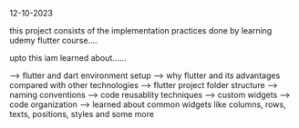 12-10-2023

this project consists of the implementation practices done by learning udemy flutter course....

upto this iam learned about......

--> flutter and dart environment setup
--> why flutter and its advantages compared with other technologies
--> flutter project folder structure
--> naming conventions
--> code reusablity techniques
   --> custom widgets
   --> code organization
--> learned about common widgets like columns, rows, texts, positions, styles and some more